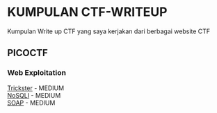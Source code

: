 # KUMPULAN CTF-WRITEUP
Kumpulan Write up CTF yang saya kerjakan dari berbagai website CTF

## PICOCTF
### Web Exploitation
[Trickster](https://github.com/fauznazz-afk/ctf-writeup/blob/main/PICO/Trickster.md) - MEDIUM  
[NoSQLI](https://github.com/fauznazz-afk/ctf-writeup/blob/main/PICO/NoSql_Injection.md) - MEDIUM  
[SOAP](https://github.com/fauznazz-afk/ctf-writeup/blob/main/PICO/SOAP.md) - MEDIUM  
 
